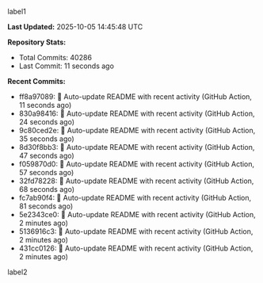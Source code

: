 
label1 
<!-- ACTIVITY_START -->
**Last Updated:** 2025-10-05 14:45:48 UTC

**Repository Stats:**
- Total Commits: 40286
- Last Commit: 11 seconds ago

**Recent Commits:**
- ff8a97089: 🤖 Auto-update README with recent activity (GitHub Action, 11 seconds ago)
- 830a98416: 🤖 Auto-update README with recent activity (GitHub Action, 24 seconds ago)
- 9c80ced2e: 🤖 Auto-update README with recent activity (GitHub Action, 35 seconds ago)
- 8d30f8bb3: 🤖 Auto-update README with recent activity (GitHub Action, 47 seconds ago)
- f059870d0: 🤖 Auto-update README with recent activity (GitHub Action, 57 seconds ago)
- 32fd78228: 🤖 Auto-update README with recent activity (GitHub Action, 68 seconds ago)
- fc7ab90f4: 🤖 Auto-update README with recent activity (GitHub Action, 81 seconds ago)
- 5e2343ce0: 🤖 Auto-update README with recent activity (GitHub Action, 2 minutes ago)
- 5136916c3: 🤖 Auto-update README with recent activity (GitHub Action, 2 minutes ago)
- 431cc0126: 🤖 Auto-update README with recent activity (GitHub Action, 2 minutes ago)
<!-- ACTIVITY_END -->

label2
